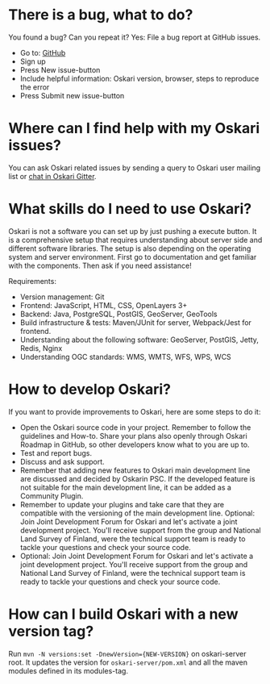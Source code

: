# There is a bug, what to do?

You found a bug? Can you repeat it? Yes: File a bug report at GitHub issues.

- Go to: [GitHub](https://github.org/oskariorg)
- Sign up
- Press New issue-button
- Include helpful information: Oskari version, browser, steps to reproduce the error
- Press Submit new issue-button

# Where can I find help with my Oskari issues?

You can ask Oskari related issues by sending a query to Oskari user mailing list or [chat in Oskari Gitter](https://app.gitter.im/#/room/#oskariorg_chat:gitter.im).

# What skills do I need to use Oskari?

Oskari is not a software you can set up by just pushing a execute button. It is a comprehensive setup that requires understanding about server side and different software libraries. The setup is also depending on the operating system and server environment. First go to documentation and get familiar with the components. Then ask if you need assistance!

Requirements:

- Version management: Git
- Frontend: JavaScript, HTML, CSS, OpenLayers 3+
- Backend: Java, PostgreSQL, PostGIS, GeoServer, GeoTools
- Build infrastructure & tests: Maven/JUnit for server, Webpack/Jest for frontend.
- Understanding about the following software: GeoServer, PostGIS, Jetty, Redis, Nginx
- Understanding OGC standards: WMS, WMTS, WFS, WPS, WCS

# How to develop Oskari?

If you want to provide improvements to Oskari, here are some steps to do it:

- Open the Oskari source code in your project. Remember to follow the guidelines and How-to. Share your plans also openly through Oskari Roadmap in GitHub, so other developers know what to you are up to.
- Test and report bugs.
- Discuss and ask support.
- Remember that adding new features to Oskari main development line are discussed and decided by Oskarin PSC. If the developed feature is not suitable for the main development line, it can be added as a Community Plugin.
- Remember to update your plugins and take care that they are compatible with the versioning of the main development line.
  Optional: Join Joint Development Forum for Oskari and let's activate a joint development project. You'll receive support from the group and National Land Survey of Finland, were the technical support team is ready to tackle your questions and check your source code.
- Optional: Join Joint Development Forum for Oskari and let's activate a joint development project. You'll receive support from the group and National Land Survey of Finland, were the technical support team is ready to tackle your questions and check your source code.

# How can I build Oskari with a new version tag?

Run `mvn -N versions:set -DnewVersion={NEW-VERSION}` on oskari-server root. It updates the version for `oskari-server/pom.xml` and all the maven modules defined in its modules-tag.
